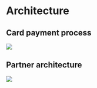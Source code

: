 # Architecture

## Card payment process

![](https://s3-eu-west-1.amazonaws.com/pay-govuk-documentation/Card+payment+process.png)

## Partner architecture

![](https://s3-eu-west-1.amazonaws.com/pay-govuk-documentation/Partner-Architecture-v2.png)
